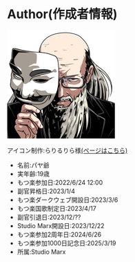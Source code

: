 # Author(作成者情報)

<img src="https://github.com/X1288664/LINE-Log-Manager-for-Hugging-face/blob/copyright/icon-1000X%201000.png" width="250">




アイコン制作:らりるりら様[(ページはこちら)](https://skima.jp/profile?id=64020)
* 名前:パヤ爺
* 実年齢:19歳
* もつ楽参加日:2022/6/24 12:00
* 副官昇格日:2023/1/4
* もつ楽ダークウェブ開設日:2023/3/6
* もつ楽国歌制定日:2023/4/17
* 副官引退日:2023/12/??
* Studio Marx開設日:2023/12/22
* もつ楽参加2周年日:2024/6/26
* もつ楽参加1000日記念日:2025/3/19
* 所属:Studio Marx
